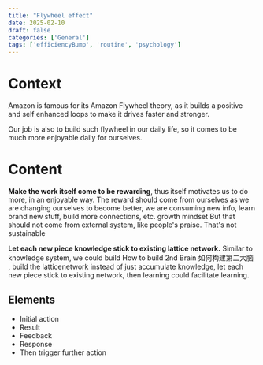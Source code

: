 ```yaml
---
title: "Flywheel effect"
date: 2025-02-10
draft: false
categories: ['General']
tags: ['efficiencyBump', 'routine', 'psychology']
---
```


# Context
Amazon is famous for its Amazon Flywheel theory, as it builds a positive and self enhanced loops to make it drives faster and stronger.

Our job is also to build such flywheel in our daily life, so it comes to be much more enjoyable daily for ourselves.

# Content
**Make the work itself come to be rewarding**, thus itself motivates us to do more, in an enjoyable way.
The reward should come from ourselves as we are changing ourselves to become better, we are consuming new info, learn brand new stuff, build more connections, etc. growth mindset But that should not come from external system, like people's praise. That's not sustainable

**Let each new piece knowledge stick to existing lattice network.** Similar to knowledge system, we could build How to build 2nd Brain 如何构建第二大脑 , build the latticenetwork instead of just accumulate knowledge, let each new piece stick to existing network, then learning could facilitate learning.

## Elements

+ Initial action
+ Result
+ Feedback
+ Response
+ Then trigger further action